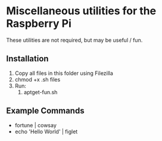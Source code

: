 # Miscellaneous utilities for the Raspberry Pi

These utilities are not required, but may be useful / fun.

## Installation

1. Copy all files in this folder using Filezilla
2. chmod +x .sh files
3. Run:
   1. aptget-fun.sh

## Example Commands

- fortune | cowsay
- echo 'Hello World' | figlet
